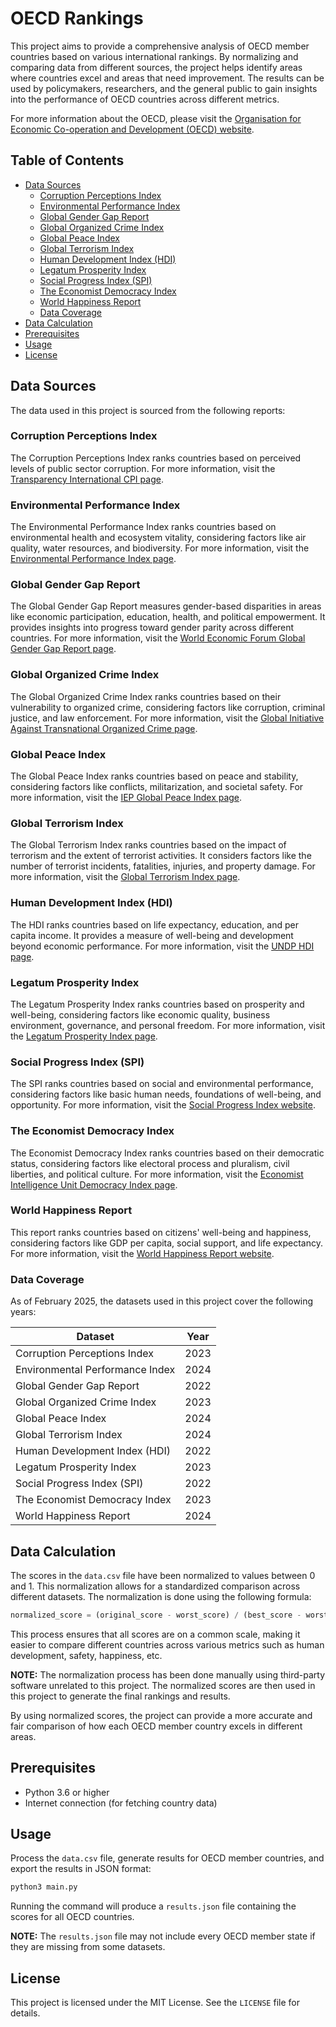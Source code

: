 # OECD Rankings

This project aims to provide a comprehensive analysis of OECD member countries based on various international rankings. By normalizing and comparing data from different sources, the project helps identify areas where countries excel and areas that need improvement. The results can be used by policymakers, researchers, and the general public to gain insights into the performance of OECD countries across different metrics.

For more information about the OECD, please visit the [Organisation for Economic Co-operation and Development (OECD) website](https://www.oecd.org/).

## Table of Contents

- [Data Sources](#data-sources)
  - [Corruption Perceptions Index](#corruption-perceptions-index)
  - [Environmental Performance Index](#environmental-performance-index)
  - [Global Gender Gap Report](#global-gender-gap-report)
  - [Global Organized Crime Index](#global-organized-crime-index)
  - [Global Peace Index](#global-peace-index)
  - [Global Terrorism Index](#global-terrorism-index)
  - [Human Development Index (HDI)](#human-development-index-hdi)
  - [Legatum Prosperity Index](#legatum-prosperity-index)
  - [Social Progress Index (SPI)](#social-progress-index-spi)
  - [The Economist Democracy Index](#the-economist-democracy-index)
  - [World Happiness Report](#world-happiness-report)
  - [Data Coverage](#data-coverage)
- [Data Calculation](#data-calculation)
- [Prerequisites](#prerequisites)
- [Usage](#usage)
- [License](#license)

## Data Sources

The data used in this project is sourced from the following reports:

### Corruption Perceptions Index

The Corruption Perceptions Index ranks countries based on perceived levels of public sector corruption. For more information, visit the [Transparency International CPI page](https://www.transparency.org/en/cpi).

### Environmental Performance Index

The Environmental Performance Index ranks countries based on environmental health and ecosystem vitality, considering factors like air quality, water resources, and biodiversity. For more information, visit the [Environmental Performance Index page](https://epi.yale.edu/).

### Global Gender Gap Report

The Global Gender Gap Report measures gender-based disparities in areas like economic participation, education, health, and political empowerment. It provides insights into progress toward gender parity across different countries. For more information, visit the [World Economic Forum Global Gender Gap Report page](https://www.weforum.org/publications/global-gender-gap-report-2024/digest/).

### Global Organized Crime Index

The Global Organized Crime Index ranks countries based on their vulnerability to organized crime, considering factors like corruption, criminal justice, and law enforcement. For more information, visit the [Global Initiative Against Transnational Organized Crime page](https://globalinitiative.net/).

### Global Peace Index

The Global Peace Index ranks countries based on peace and stability, considering factors like conflicts, militarization, and societal safety. For more information, visit the [IEP Global Peace Index page](http://visionofhumanity.org/indexes/global-peace-index/).

### Global Terrorism Index

The Global Terrorism Index ranks countries based on the impact of terrorism and the extent of terrorist activities. It considers factors like the number of terrorist incidents, fatalities, injuries, and property damage. For more information, visit the [Global Terrorism Index page](https://www.visionofhumanity.org/global-terrorism-index/).

### Human Development Index (HDI)

The HDI ranks countries based on life expectancy, education, and per capita income. It provides a measure of well-being and development beyond economic performance. For more information, visit the [UNDP HDI page](http://hdr.undp.org/en/content/human-development-index-hdi).

### Legatum Prosperity Index

The Legatum Prosperity Index ranks countries based on prosperity and well-being, considering factors like economic quality, business environment, governance, and personal freedom. For more information, visit the [Legatum Prosperity Index page](https://www.prosperity.com/).

### Social Progress Index (SPI)

The SPI ranks countries based on social and environmental performance, considering factors like basic human needs, foundations of well-being, and opportunity. For more information, visit the [Social Progress Index website](https://www.socialprogress.org/).

### The Economist Democracy Index

The Economist Democracy Index ranks countries based on their democratic status, considering factors like electoral process and pluralism, civil liberties, and political culture. For more information, visit the [Economist Intelligence Unit Democracy Index page](https://www.eiu.com/n/campaigns/democracy-index-2023/).

### World Happiness Report

This report ranks countries based on citizens' well-being and happiness, considering factors like GDP per capita, social support, and life expectancy. For more information, visit the [World Happiness Report website](https://worldhappiness.report/).

### Data Coverage

As of February 2025, the datasets used in this project cover the following years:

| Dataset                         | Year |
| ------------------------------- | ---- |
| Corruption Perceptions Index    | 2023 |
| Environmental Performance Index | 2024 |
| Global Gender Gap Report        | 2022 |
| Global Organized Crime Index    | 2023 |
| Global Peace Index              | 2024 |
| Global Terrorism Index          | 2024 |
| Human Development Index (HDI)   | 2022 |
| Legatum Prosperity Index        | 2023 |
| Social Progress Index (SPI)     | 2022 |
| The Economist Democracy Index   | 2023 |
| World Happiness Report          | 2024 |

## Data Calculation

The scores in the `data.csv` file have been normalized to values between 0 and 1. This normalization allows for a standardized comparison across different datasets. The normalization is done using the following formula:

```python
normalized_score = (original_score - worst_score) / (best_score - worst_score)
```

This process ensures that all scores are on a common scale, making it easier to compare different countries across various metrics such as human development, safety, happiness, etc.

**NOTE:** The normalization process has been done manually using third-party software unrelated to this project. The normalized scores are then used in this project to generate the final rankings and results.

By using normalized scores, the project can provide a more accurate and fair comparison of how each OECD member country excels in different areas.

## Prerequisites

- Python 3.6 or higher
- Internet connection (for fetching country data)

## Usage

Process the `data.csv` file, generate results for OECD member countries, and export the results in JSON format:

```sh
python3 main.py
```

Running the command will produce a `results.json` file containing the scores for all OECD countries.

**NOTE:** The `results.json` file may not include every OECD member state if they are missing from some datasets.

## License

This project is licensed under the MIT License. See the `LICENSE` file for details.

